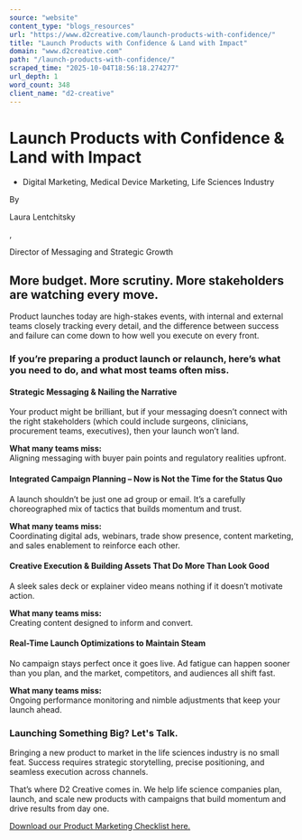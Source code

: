 ```yaml
---
source: "website"
content_type: "blogs_resources"
url: "https://www.d2creative.com/launch-products-with-confidence/"
title: "Launch Products with Confidence & Land with Impact"
domain: "www.d2creative.com"
path: "/launch-products-with-confidence/"
scraped_time: "2025-10-04T18:56:18.274277"
url_depth: 1
word_count: 348
client_name: "d2-creative"
---
```


# Launch Products with Confidence & Land with Impact

*   Digital Marketing, Medical Device Marketing, Life Sciences Industry

By 

Laura Lentchitsky

, 

Director of Messaging and Strategic Growth

## More budget. More scrutiny. More stakeholders are watching every move.

Product launches today are high-stakes events, with internal and external teams closely tracking every detail, and the difference between success and failure can come down to how well you execute on every front.

### If you’re preparing a product launch or relaunch, here’s what you need to do, and what most teams often miss.

#### Strategic Messaging & Nailing the Narrative

Your product might be brilliant, but if your messaging doesn’t connect with the right stakeholders (which could include surgeons, clinicians, procurement teams, executives), then your launch won’t land.

**What many teams miss:**  
Aligning messaging with buyer pain points and regulatory realities upfront.

#### Integrated Campaign Planning – Now is Not the Time for the Status Quo

A launch shouldn’t be just one ad group or email. It’s a carefully choreographed mix of tactics that builds momentum and trust.

**What many teams miss:**  
Coordinating digital ads, webinars, trade show presence, content marketing, and sales enablement to reinforce each other.

#### Creative Execution & Building Assets That Do More Than Look Good

A sleek sales deck or explainer video means nothing if it doesn’t motivate action.

**What many teams miss:**  
Creating content designed to inform and convert.

#### Real-Time Launch Optimizations to Maintain Steam

No campaign stays perfect once it goes live. Ad fatigue can happen sooner than you plan, and the market, competitors, and audiences all shift fast.

**What many teams miss:**  
Ongoing performance monitoring and nimble adjustments that keep your launch ahead.

### Launching Something Big? Let's Talk.

Bringing a new product to market in the life sciences industry is no small feat. Success requires strategic storytelling, precise positioning, and seamless execution across channels.

That’s where D2 Creative comes in. We help life science companies plan, launch, and scale new products with campaigns that build momentum and drive results from day one.

[Download our Product Marketing Checklist here.](https://www.d2creative.com/wp-content/uploads/2025/07/100117_2-I372-Product-Launch-Check-List.pdf)